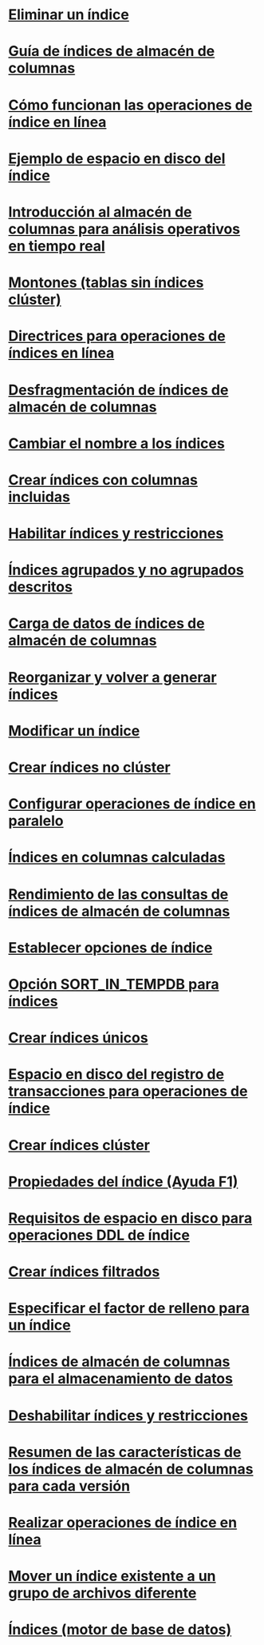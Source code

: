 # [Eliminar un índice](delete-an-index.md)
# [Guía de índices de almacén de columnas](columnstore-indexes-overview.md)
# [Cómo funcionan las operaciones de índice en línea](how-online-index-operations-work.md)
# [Ejemplo de espacio en disco del índice](index-disk-space-example.md)
# [Introducción al almacén de columnas para análisis operativos en tiempo real](get-started-with-columnstore-for-real-time-operational-analytics.md)
# [Montones (tablas sin índices clúster)](heaps-tables-without-clustered-indexes.md)
# [Directrices para operaciones de índices en línea](guidelines-for-online-index-operations.md)
# [Desfragmentación de índices de almacén de columnas](columnstore-indexes-defragmentation.md)
# [Cambiar el nombre a los índices](rename-indexes.md)
# [Crear índices con columnas incluidas](create-indexes-with-included-columns.md)
# [Habilitar índices y restricciones](enable-indexes-and-constraints.md)
# [Índices agrupados y no agrupados descritos](clustered-and-nonclustered-indexes-described.md)
# [Carga de datos de índices de almacén de columnas](columnstore-indexes-data-loading-guidance.md)
# [Reorganizar y volver a generar índices](reorganize-and-rebuild-indexes.md)
# [Modificar un índice](modify-an-index.md)
# [Crear índices no clúster](create-nonclustered-indexes.md)
# [Configurar operaciones de índice en paralelo](configure-parallel-index-operations.md)
# [Índices en columnas calculadas](indexes-on-computed-columns.md)
# [Rendimiento de las consultas de índices de almacén de columnas](columnstore-indexes-query-performance.md)
# [Establecer opciones de índice](set-index-options.md)
# [Opción SORT_IN_TEMPDB para índices](sort-in-tempdb-option-for-indexes.md)
# [Crear índices únicos](create-unique-indexes.md)
# [Espacio en disco del registro de transacciones para operaciones de índice](transaction-log-disk-space-for-index-operations.md)
# [Crear índices clúster](create-clustered-indexes.md)
# [Propiedades del índice (Ayuda F1)](index-properties-f1-help.md)
# [Requisitos de espacio en disco para operaciones DDL de índice](disk-space-requirements-for-index-ddl-operations.md)
# [Crear índices filtrados](create-filtered-indexes.md)
# [Especificar el factor de relleno para un índice](specify-fill-factor-for-an-index.md)
# [Índices de almacén de columnas para el almacenamiento de datos](columnstore-indexes-data-warehouse.md)
# [Deshabilitar índices y restricciones](disable-indexes-and-constraints.md)
# [Resumen de las características de los índices de almacén de columnas para cada versión](columnstore-indexes-what-s-new.md)
# [Realizar operaciones de índice en línea](perform-index-operations-online.md)
# [Mover un índice existente a un grupo de archivos diferente](move-an-existing-index-to-a-different-filegroup.md)
# [Índices (motor de base de datos)](indexes.md)
